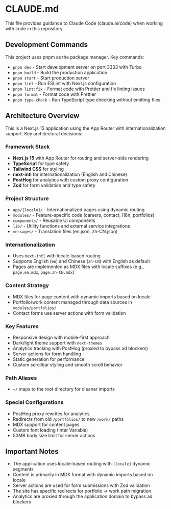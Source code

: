 # CLAUDE.md

This file provides guidance to Claude Code (claude.ai/code) when working with code in this repository.

## Development Commands

This project uses pnpm as the package manager. Key commands:

- `pnpm dev` - Start development server on port 3333 with Turbo
- `pnpm build` - Build the production application
- `pnpm start` - Start production server
- `pnpm lint` - Run ESLint with Next.js configuration
- `pnpm lint:fix` - Format code with Prettier and fix linting issues
- `pnpm format` - Format code with Prettier
- `pnpm type-check` - Run TypeScript type checking without emitting files

## Architecture Overview

This is a Next.js 15 application using the App Router with internationalization support. Key architectural decisions:

### Framework Stack

- **Next.js 15** with App Router for routing and server-side rendering
- **TypeScript** for type safety
- **Tailwind CSS** for styling
- **next-intl** for internationalization (English and Chinese)
- **PostHog** for analytics with custom proxy configuration
- **Zod** for form validation and type safety

### Project Structure

- `app/[locale]/` - Internationalized pages using dynamic routing
- `modules/` - Feature-specific code (careers, contact, i18n, portfolios)
- `components/` - Reusable UI components
- `lib/` - Utility functions and external service integrations
- `messages/` - Translation files (en.json, zh-CN.json)

### Internationalization

- Uses `next-intl` with locale-based routing
- Supports English (`en`) and Chinese (`zh-CN`) with English as default
- Pages are implemented as MDX files with locale suffixes (e.g., `page.en.mdx`, `page.zh-CN.mdx`)

### Content Strategy

- MDX files for page content with dynamic imports based on locale
- Portfolio/work content managed through data sources in `modules/portfolios/`
- Contact forms use server actions with form validation

### Key Features

- Responsive design with mobile-first approach
- Dark/light theme support with `next-themes`
- Analytics tracking with PostHog (proxied to bypass ad blockers)
- Server actions for form handling
- Static generation for performance
- Custom scrollbar styling and smooth scroll behavior

### Path Aliases

- `~/` maps to the root directory for cleaner imports

### Special Configurations

- PostHog proxy rewrites for analytics
- Redirects from old `/portfolios/` to new `/work/` paths
- MDX support for content pages
- Custom font loading (Inter Variable)
- 50MB body size limit for server actions

## Important Notes

- The application uses locale-based routing with `[locale]` dynamic segments
- Content is primarily in MDX format with dynamic imports based on locale
- Server actions are used for form submissions with Zod validation
- The site has specific redirects for portfolio → work path migration
- Analytics are proxied through the application domain to bypass ad blockers
